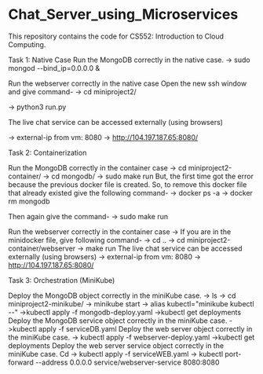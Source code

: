 # Chat_Server_using_Microservices
This repository contains the code for CS552: Introduction to Cloud Computing.

Task 1: Native Case 
Run the MongoDB correctly in the native case. 
-> sudo mongod --bind_ip=0.0.0.0 &

 Run the webserver correctly in the native case
Open the new ssh window and give command-
-> cd miniproject2/

-> python3 run.py

The live chat service can be accessed externally (using browsers)

-> external-ip from vm: 8080
-> http://104.197.187.65:8080/


Task 2: Containerization

Run the MongoDB correctly in the container case
-> cd miniproject2-container/
-> cd mongodb/
-> sudo make run
But, the first time got the error because the previous docker file is created. So, to remove this docker file that already existed give the following command-
-> docker ps -a
-> docker rm mongodb

Then again give the command-
-> sudo make run

Run the webserver correctly in the container case
-> If you are in the minidocker file, give following command-
	-> cd ..
	-> cd miniproject2-container/webserver
	-> make run 
The live chat service can be accessed externally (using browsers)
-> external-ip from vm: 8080
-> http://104.197.187.65:8080/


Task 3:  Orchestration (MiniKube)

 Deploy the MongoDB object correctly in the miniKube case.
-> ls 
-> cd miniproject2-minikube/
-> minikube start
-> alias kubectl="minikube kubectl --"
->kubectl apply -f mongodb-deploy.yaml
->kubectl get deployments
 Deploy the MongoDB service object correctly in the miniKube case. 
->kubectl apply -f serviceDB.yaml
 Deploy the web server object correctly in the miniKube case.
-> kubectl apply -f webserver-deploy.yaml
->kubectl get deployments
 Deploy the web server service object correctly in the miniKube case. Cd 
-> kubectl apply -f serviceWEB.yaml
-> kubectl port-forward --address 0.0.0.0 service/webserver-service 8080:8080

